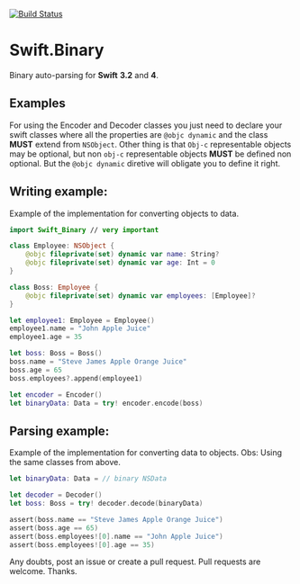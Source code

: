 [![Build Status](https://travis-ci.org/andersonlucasg3/Swift.Binary.svg?branch=master)](https://travis-ci.org/andersonlucasg3/Swift.Binary)

# Swift.Binary
Binary auto-parsing for **Swift** **3.2** and **4**.

## Examples
For using the Encoder and Decoder classes you just need to declare your swift classes where all the properties are `@objc dynamic` and the class **MUST** extend from `NSObject`.
Other thing is that `Obj-c` representable objects may be optional, but non `obj-c` representable objects **MUST** be defined non optional.
But the `@objc dynamic` diretive will obligate you to define it right.

## Writing example:
Example of the implementation for converting objects to data.
```swift
import Swift_Binary // very important

class Employee: NSObject {
    @objc fileprivate(set) dynamic var name: String?
    @objc fileprivate(set) dynamic var age: Int = 0
}

class Boss: Employee {
    @objc fileprivate(set) dynamic var employees: [Employee]?
}

let employee1: Employee = Employee()
employee1.name = "John Apple Juice"
employee1.age = 35

let boss: Boss = Boss()
boss.name = "Steve James Apple Orange Juice"
boss.age = 65
boss.employees?.append(employee1)

let encoder = Encoder()
let binaryData: Data = try! encoder.encode(boss)
```

## Parsing example:
Example of the implementation for converting data to objects.
Obs: Using the same classes from above.
```swift
let binaryData: Data = // binary NSData

let decoder = Decoder()
let boss: Boss = try! decoder.decode(binaryData)

assert(boss.name == "Steve James Apple Orange Juice")
assert(boss.age == 65)
assert(boss.employees![0].name == "John Apple Juice")
assert(boss.employees![0].age == 35)
```

Any doubts, post an issue or create a pull request. Pull requests are welcome.
Thanks.
